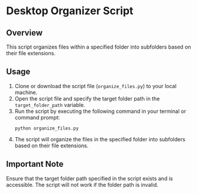 # Desktop Organizer Script

## Overview
This script organizes files within a specified folder into subfolders based on their file extensions.

## Usage
1. Clone or download the script file (`organize_files.py`) to your local machine.
2. Open the script file and specify the target folder path in the `target_folder_path` variable.
3. Run the script by executing the following command in your terminal or command prompt:
    ```
    python organize_files.py
    ```
4. The script will organize the files in the specified folder into subfolders based on their file extensions.

## Important Note
Ensure that the target folder path specified in the script exists and is accessible. The script will not work if the folder path is invalid.

